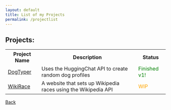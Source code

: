 ```yaml
---
layout: default
title: List of my Projects
permalink: /projectlist
---
```

## Projects:
<table>
  <tr>
    <th>Project Name</th>
    <th>Description</th>
    <th>Status</th>
  </tr>
  <tr>
    <td><a href='https://github.com/chrisgitn/DogTyper' target='_blank' >DogTyper</a></td>
    <td>Uses the HuggingChat API to create random dog profiles</td>
    <td><span style="color:green;">Finished v1!</span></td>
  </tr>
  <tr>
    <td><a href='https://github.com/chrisgitn/WikiRace'target='_blank' >WikiRace</a></td>
    <td>A website that sets up Wikipedia races using the Wikipedia API</td>
    <td><span style="color:orange;">WIP</span></td>
  </tr>
</table>


[Back](https://chrisgitn.github.io/)
